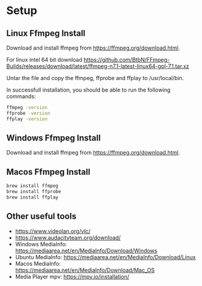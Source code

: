 
# Setup

## Linux Ffmpeg Install

Download and install ffmpeg from https://ffmpeg.org/download.html. 

For linux intel 64 bit download https://github.com/BtbN/FFmpeg-Builds/releases/download/latest/ffmpeg-n7.1-latest-linux64-gpl-7.1.tar.xz

Untar the file and copy the ffmpeg, ffprobe and ffplay to /usr/local/bin.

In successfull installation, you should be able to run the following commands:

```bash
ffmpeg -version
ffprobe -version
ffplay -version
```

## Windows Ffmpeg Install

Download and install ffmpeg from https://ffmpeg.org/download.html. 

## Macos Ffmpeg Install

```bash
brew install ffmpeg
brew install ffprobe
brew install ffplay
``` 


## Other useful tools

- https://www.videolan.org/vlc/
- https://www.audacityteam.org/download/
- Windows MediaInfo: https://mediaarea.net/en/MediaInfo/Download/Windows
- Ubuntu MediaInfo: https://mediaarea.net/en/MediaInfo/Download/Linux
- Macos MediaInfo: https://mediaarea.net/en/MediaInfo/Download/Mac_OS
- Media Player mpv: https://mpv.io/installation/